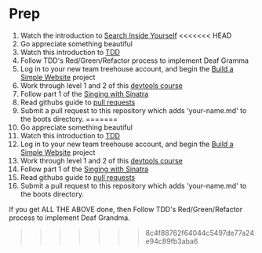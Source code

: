 # Prep

1. Watch the introduction to [Search Inside
   Yourself](http://www.youtube.com/watch?v=r8fcqrNO7so)
<<<<<<< HEAD
2. Go appreciate something beautiful
3. Watch this introduction to [TDD](https://www.youtube.com/watch?v=983zk0eqYLY)
4. Follow TDD's Red/Green/Refactor process to implement Deaf Gramma
5. Log in to your new team treehouse account, and begin the [Build a Simple
   Website](http://teamtreehouse.com/library/websites/build-a-simple-website)
   project
6. Work through level 1 and 2 of this
   [devtools course](https://www.codeschool.com/courses/discover-devtools)
7. Follow part 1 of the [Singing with
   Sinatra](http://net.tutsplus.com/tutorials/ruby/singing-with-sinatra/)
8. Read githubs guide to [pull
   requests](https://help.github.com/articles/using-pull-requests)
9. Submit a pull request to this repository which adds 'your-name.md' to the
   boots directory.
=======
1. Go appreciate something beautiful
1. Watch this introduction to [TDD](https://www.youtube.com/watch?v=983zk0eqYLY)
1. Log in to your new team treehouse account, and begin the [Build a Simple
   Website](http://teamtreehouse.com/library/websites/build-a-simple-website)
   project
1. Work through level 1 and 2 of this
   [devtools course](https://www.codeschool.com/courses/discover-devtools)
1. Follow part 1 of the [Singing with
   Sinatra](http://net.tutsplus.com/tutorials/ruby/singing-with-sinatra/)
1. Read githubs guide to [pull
   requests](https://help.github.com/articles/using-pull-requests)
1. Submit a pull request to this repository which adds 'your-name.md' to the
   boots directory.


If you get ALL THE ABOVE done, then  Follow TDD's Red/Green/Refactor process to implement Deaf Grandma. 
>>>>>>> 8c4f88762f64044c5497de77a24e94c89fb3aba6
